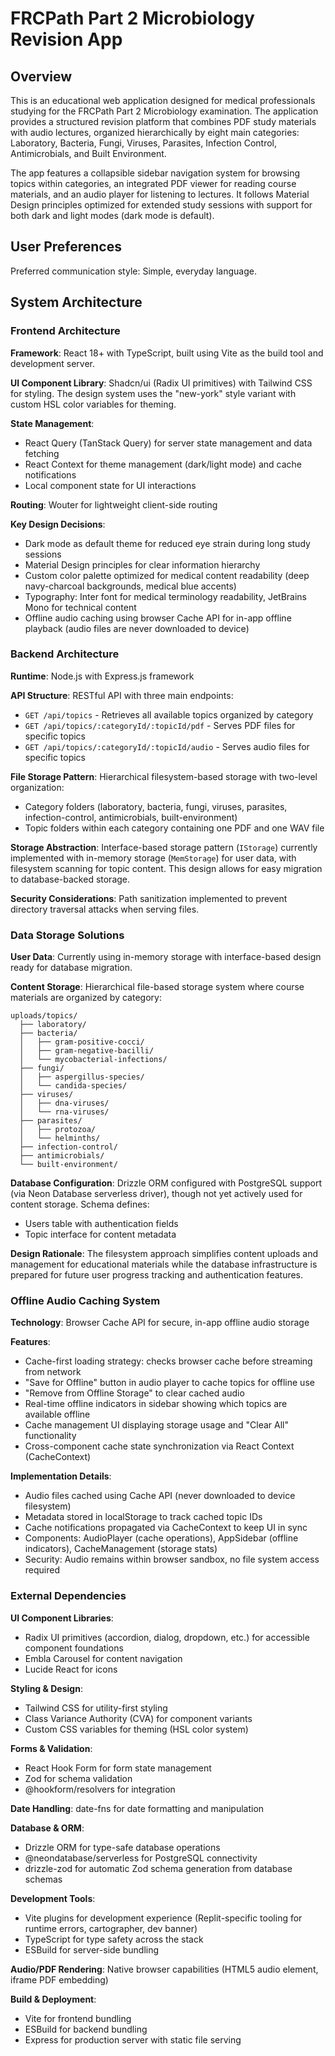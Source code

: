 # FRCPath Part 2 Microbiology Revision App

## Overview

This is an educational web application designed for medical professionals studying for the FRCPath Part 2 Microbiology examination. The application provides a structured revision platform that combines PDF study materials with audio lectures, organized hierarchically by eight main categories: Laboratory, Bacteria, Fungi, Viruses, Parasites, Infection Control, Antimicrobials, and Built Environment.

The app features a collapsible sidebar navigation system for browsing topics within categories, an integrated PDF viewer for reading course materials, and an audio player for listening to lectures. It follows Material Design principles optimized for extended study sessions with support for both dark and light modes (dark mode is default).

## User Preferences

Preferred communication style: Simple, everyday language.

## System Architecture

### Frontend Architecture

**Framework**: React 18+ with TypeScript, built using Vite as the build tool and development server.

**UI Component Library**: Shadcn/ui (Radix UI primitives) with Tailwind CSS for styling. The design system uses the "new-york" style variant with custom HSL color variables for theming.

**State Management**: 
- React Query (TanStack Query) for server state management and data fetching
- React Context for theme management (dark/light mode) and cache notifications
- Local component state for UI interactions

**Routing**: Wouter for lightweight client-side routing

**Key Design Decisions**:
- Dark mode as default theme for reduced eye strain during long study sessions
- Material Design principles for clear information hierarchy
- Custom color palette optimized for medical content readability (deep navy-charcoal backgrounds, medical blue accents)
- Typography: Inter font for medical terminology readability, JetBrains Mono for technical content
- Offline audio caching using browser Cache API for in-app offline playback (audio files are never downloaded to device)

### Backend Architecture

**Runtime**: Node.js with Express.js framework

**API Structure**: RESTful API with three main endpoints:
- `GET /api/topics` - Retrieves all available topics organized by category
- `GET /api/topics/:categoryId/:topicId/pdf` - Serves PDF files for specific topics
- `GET /api/topics/:categoryId/:topicId/audio` - Serves audio files for specific topics

**File Storage Pattern**: Hierarchical filesystem-based storage with two-level organization:
- Category folders (laboratory, bacteria, fungi, viruses, parasites, infection-control, antimicrobials, built-environment)
- Topic folders within each category containing one PDF and one WAV file

**Storage Abstraction**: Interface-based storage pattern (`IStorage`) currently implemented with in-memory storage (`MemStorage`) for user data, with filesystem scanning for topic content. This design allows for easy migration to database-backed storage.

**Security Considerations**: Path sanitization implemented to prevent directory traversal attacks when serving files.

### Data Storage Solutions

**User Data**: Currently using in-memory storage with interface-based design ready for database migration.

**Content Storage**: Hierarchical file-based storage system where course materials are organized by category:
```
uploads/topics/
  ├── laboratory/
  ├── bacteria/
  │   ├── gram-positive-cocci/
  │   ├── gram-negative-bacilli/
  │   └── mycobacterial-infections/
  ├── fungi/
  │   ├── aspergillus-species/
  │   └── candida-species/
  ├── viruses/
  │   ├── dna-viruses/
  │   └── rna-viruses/
  ├── parasites/
  │   ├── protozoa/
  │   └── helminths/
  ├── infection-control/
  ├── antimicrobials/
  └── built-environment/
```

**Database Configuration**: Drizzle ORM configured with PostgreSQL support (via Neon Database serverless driver), though not yet actively used for content storage. Schema defines:
- Users table with authentication fields
- Topic interface for content metadata

**Design Rationale**: The filesystem approach simplifies content uploads and management for educational materials while the database infrastructure is prepared for future user progress tracking and authentication features.

### Offline Audio Caching System

**Technology**: Browser Cache API for secure, in-app offline audio storage

**Features**:
- Cache-first loading strategy: checks browser cache before streaming from network
- "Save for Offline" button in audio player to cache topics for offline use
- "Remove from Offline Storage" to clear cached audio
- Real-time offline indicators in sidebar showing which topics are available offline
- Cache management UI displaying storage usage and "Clear All" functionality
- Cross-component cache state synchronization via React Context (CacheContext)

**Implementation Details**:
- Audio files cached using Cache API (never downloaded to device filesystem)
- Metadata stored in localStorage to track cached topic IDs
- Cache notifications propagated via CacheContext to keep UI in sync
- Components: AudioPlayer (cache operations), AppSidebar (offline indicators), CacheManagement (storage stats)
- Security: Audio remains within browser sandbox, no file system access required

### External Dependencies

**UI Component Libraries**:
- Radix UI primitives (accordion, dialog, dropdown, etc.) for accessible component foundations
- Embla Carousel for content navigation
- Lucide React for icons

**Styling & Design**:
- Tailwind CSS for utility-first styling
- Class Variance Authority (CVA) for component variants
- Custom CSS variables for theming (HSL color system)

**Forms & Validation**:
- React Hook Form for form state management
- Zod for schema validation
- @hookform/resolvers for integration

**Date Handling**: date-fns for date formatting and manipulation

**Database & ORM**:
- Drizzle ORM for type-safe database operations
- @neondatabase/serverless for PostgreSQL connectivity
- drizzle-zod for automatic Zod schema generation from database schemas

**Development Tools**:
- Vite plugins for development experience (Replit-specific tooling for runtime errors, cartographer, dev banner)
- TypeScript for type safety across the stack
- ESBuild for server-side bundling

**Audio/PDF Rendering**: Native browser capabilities (HTML5 audio element, iframe PDF embedding)

**Build & Deployment**:
- Vite for frontend bundling
- ESBuild for backend bundling
- Express for production server with static file serving